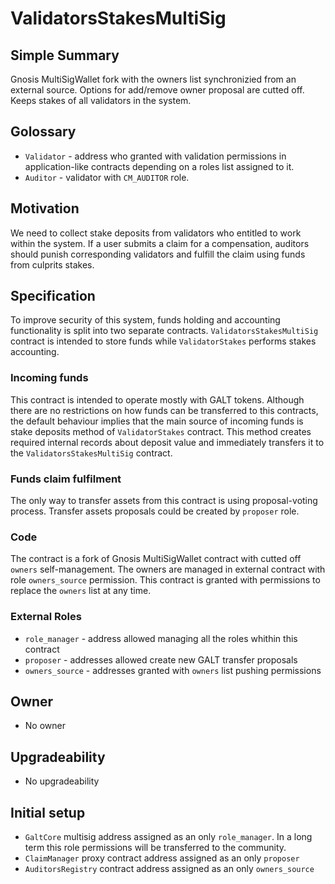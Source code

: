 # ValidatorsStakesMultiSig

## Simple Summary

Gnosis MultiSigWallet fork with the owners list synchronizied from an external source. Options for add/remove owner proposal
are cutted off. Keeps stakes of all validators in the system.

## Golossary
* `Validator` - address who granted with validation permissions in application-like contracts depending on a roles list assigned to it.
* `Auditor` - validator with `CM_AUDITOR` role.

## Motivation
We need to collect stake deposits from validators who entitled to work within the system. If a user submits a claim for a compensation, auditors should punish corresponding validators and fulfill the claim using funds from culprits stakes.

## Specification
To improve security of this system, funds holding and accounting functionality is split into two separate contracts. `ValidatorsStakesMultiSig` contract is intended to store funds while `ValidatorStakes` performs stakes accounting. 

### Incoming funds
This contract is intended to operate mostly with GALT tokens. Although there are no restrictions on how funds can be transferred to this contracts, the default behaviour implies that the main source of incoming funds is stake deposits method of `ValidatorStakes` contract. This method creates required internal records about deposit value and immediately transfers it to the `ValidatorsStakesMultiSig` contract.

### Funds claim fulfilment
The only way to transfer assets from this contract is using proposal-voting process. Transfer assets proposals could be created by `proposer` role.

### Code
The contract is a fork of Gnosis MultiSigWallet contract with cutted off `owners` self-management. The owners are managed in
external contract with role `owners_source` permission. This contract is granted with permissions to replace the `owners` list at any time.

### External Roles
* `role_manager` - address allowed managing all the roles whithin this contract
* `proposer` - addresses allowed create new GALT transfer proposals
* `owners_source` - addresses granted with `owners` list pushing permissions

## Owner
* No owner

## Upgradeability
* No upgradeability

## Initial setup
* `GaltCore` multisig address assigned as an only `role_manager`. In a long term this role permissions will be transferred to the community.
* `ClaimManager` proxy contract address assigned as an only `proposer`
* `AuditorsRegistry` contract address assigned as an only `owners_source`
